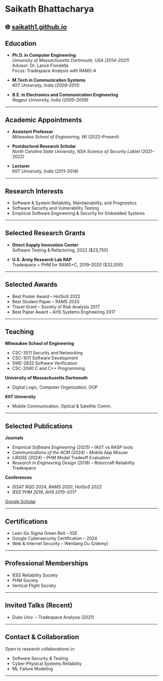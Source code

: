 # Saikath Bhattacharya

🌐 [saikath1.github.io](https://saikath1.github.io)  
---

## Education

- **Ph.D. in Computer Engineering**  
  *University of Massachusetts Dartmouth, USA (2014–2021)*  
  Advisor: Dr. Lance Fiondella  
  Focus: Tradespace Analysis with RAMS-A

- **M.Tech in Communication Systems**  
  *KIIT University, India (2009–2011)*

- **B.E. in Electronics and Communication Engineering**  
  *Nagpur University, India (2005–2009)*

---

## Academic Appointments

- **Assistant Professor**  
  *Milwaukee School of Engineering, WI* (2022–Present)

- **Postdoctoral Research Scholar**  
  *North Carolina State University, NSA Science of Security Lablet* (2021–2022)

- **Lecturer**  
  *KIIT University, India* (2011–2014)

---

## Research Interests

- Software & System Reliability, Maintainability, and Prognostics  
- Software Security and Vulnerability Testing  
- Empirical Software Engineering & Security for Embedded Systems  

---

## Selected Research Grants

- **Direct Supply Innovation Center**  
  Software Testing & Refactoring, 2022 ($23,750)

- **U.S. Army Research Lab RAP**  
  Tradespace + PHM for RAMS+C, 2019–2020 ($32,000)

---

## Selected Awards

- Best Poster Award – HotSoS 2022  
- Best Student Paper – RAMS 2020  
- Travel Grant – Society of Risk Analysis 2017  
- Best Paper Award – AHS Systems Engineering 2017  

---

## Teaching

**Milwaukee School of Engineering**
- CSC-3511 Security and Networking  
- CSC-1011 Software Development  
- SWE-2832 Software Verification  
- CSC-2040 C and C++ Programming

**University of Massachusetts Dartmouth**
- Digital Logic, Computer Organization, OOP  

**KIIT University**
- Mobile Communication, Optical & Satellite Comm.

---

## Selected Publications

**Journals**
- *Empirical Software Engineering (2025)* – IAST vs RASP tools  
- *Communications of the ACM (2024)* – Mobile App Misuse  
- *IJRQSE (2024)* – PHM Model Tradeoff Evaluation  
- *Research in Engineering Design (2018)* – Rotorcraft Reliability Tradespace  

**Conferences**
- *ISSAT RQD 2024*, *RAMS 2020*, *HotSoS 2022*  
- *IEEE PHM 2019*, *AHS 2015–2017*

[Google Scholar](https://scholar.google.com/citations?user=D2nEigIAAAAJ&hl=en)

---

## Certifications

- Lean Six Sigma Green Belt – IISE  
- Google Cybersecurity Certification – 2024  
- Web & Internet Security – Wenliang Du (Udemy)

---

## Professional Memberships

- IEEE Reliability Society  
- PHM Society  
- Vertical Flight Society  

---

## Invited Talks (Recent)

- Duke Univ. – Tradespace Analysis (2021)

---

## Contact & Collaboration

Open to research collaborations in:
- Software Security & Testing  
- Cyber-Physical Systems Reliability  
- ML Failure Modeling

---
